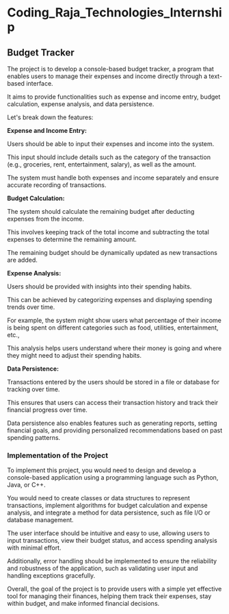 # Coding_Raja_Technologies_Internship

## Budget Tracker

The project is to develop a console-based budget tracker, a program that enables users to manage their expenses and income directly through a text-based interface. 

It aims to provide functionalities such as expense and income entry, budget calculation, expense analysis, and data persistence.

Let's break down the features:

**Expense and Income Entry:**

   Users should be able to input their expenses and income into the system. 
   
   This input should include details such as the category of the transaction (e.g., groceries, rent, entertainment, salary), as well as the amount. 
   
   The system must handle both expenses and income separately and ensure accurate recording of transactions.

**Budget Calculation:**

   The system should calculate the remaining budget after deducting expenses from the income. 
   
   This involves keeping track of the total income and subtracting the total expenses to determine the remaining amount. 
   
   The remaining budget should be dynamically updated as new transactions are added.

**Expense Analysis:**

   Users should be provided with insights into their spending habits. 
   
   This can be achieved by categorizing expenses and displaying spending trends over time. 
   
   For example, the system might show users what percentage of their income is being spent on different categories such as food, utilities, entertainment, etc., 
   
   This analysis helps users understand where their money is going and where they might need to adjust their spending habits.

**Data Persistence:**
   
   Transactions entered by the users should be stored in a file or database for tracking over time.
   
   This ensures that users can access their transaction history and track their financial progress over time. 
   
   Data persistence also enables features such as generating reports, setting financial goals, and providing personalized recommendations based on past spending patterns.

### Implementation of the Project

To implement this project, you would need to design and develop a console-based application using a programming language such as Python, Java, or C++. 

You would need to create classes or data structures to represent transactions, implement algorithms for budget calculation and expense analysis, and integrate a method for data persistence, such as file I/O or database management.

The user interface should be intuitive and easy to use, allowing users to input transactions, view their budget status, and access spending analysis with minimal effort. 

Additionally, error handling should be implemented to ensure the reliability and robustness of the application, such as validating user input and handling exceptions gracefully.

Overall, the goal of the project is to provide users with a simple yet effective tool for managing their finances, helping them track their expenses, stay within budget, and make informed financial decisions.
